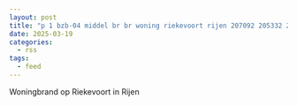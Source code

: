 ```yaml
---
layout: post
title: "p 1 bzb-04 middel br br woning riekevoort rijen 207092 205332 205351"
date: 2025-03-19
categories: 
  - rss
tags: 
  - feed
---
```


Woningbrand op Riekevoort in Rijen

